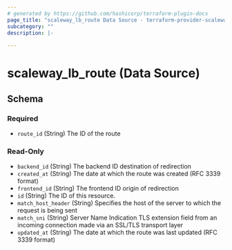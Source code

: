 ```yaml
---
# generated by https://github.com/hashicorp/terraform-plugin-docs
page_title: "scaleway_lb_route Data Source - terraform-provider-scaleway"
subcategory: ""
description: |-
  
---
```


# scaleway_lb_route (Data Source)





<!-- schema generated by tfplugindocs -->
## Schema

### Required

- `route_id` (String) The ID of the route

### Read-Only

- `backend_id` (String) The backend ID destination of redirection
- `created_at` (String) The date at which the route was created (RFC 3339 format)
- `frontend_id` (String) The frontend ID origin of redirection
- `id` (String) The ID of this resource.
- `match_host_header` (String) Specifies the host of the server to which the request is being sent
- `match_sni` (String) Server Name Indication TLS extension field from an incoming connection made via an SSL/TLS transport layer
- `updated_at` (String) The date at which the route was last updated (RFC 3339 format)
